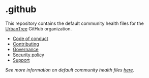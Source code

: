 # .github

This repository contains the default community health files for the [UrbanTree](https://github.com/Projecte-UrbanTree) GitHub organization.

- [Code of conduct](CODE_OF_CONDUCT.md)
- [Contributing](CONTRIBUTING.md)
- [Governance](GOVERNANCE.md)
- [Security policy](SECURITY.md)
- [Support](SUPPORT.md)

_See more information on default community health files [here](https://docs.github.com/en/communities/setting-up-your-project-for-healthy-contributions/creating-a-default-community-health-file)._

